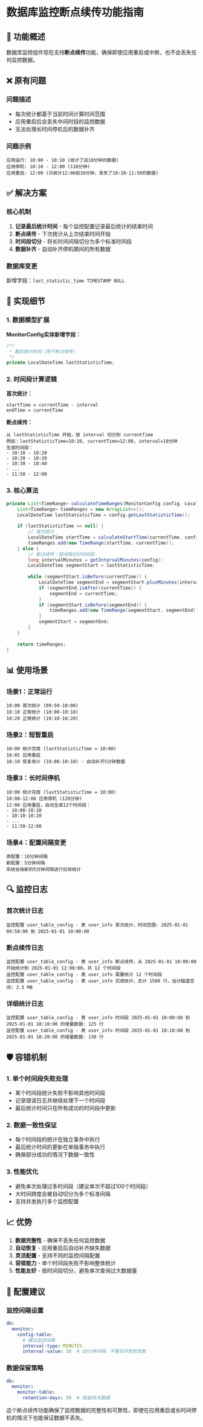 # 数据库监控断点续传功能指南

## 🎯 功能概述

数据库监控组件现在支持**断点续传**功能，确保即使应用重启或中断，也不会丢失任何监控数据。

## ❌ 原有问题

### 问题描述
- 每次统计都基于当前时间计算时间范围
- 应用重启后会丢失中间时段的监控数据
- 无法处理长时间停机后的数据补齐

### 问题示例
```
应用运行: 10:00 - 10:10 (统计了这10分钟的数据)
应用停机: 10:10 - 12:00 (110分钟)
应用重启: 12:00 (只统计12:00前10分钟，丢失了10:10-11:50的数据)
```

## ✅ 解决方案

### 核心机制
1. **记录最后统计时间** - 每个监控配置记录最后统计的结束时间
2. **断点续传** - 下次统计从上次结束时间开始
3. **时间段切分** - 将长时间间隔切分为多个标准时间段
4. **数据补齐** - 自动补齐停机期间的所有数据

### 数据库变更
新增字段：`last_statistic_time TIMESTAMP NULL`

## 🔧 实现细节

### 1. 数据模型扩展

**MonitorConfig实体新增字段：**
```java
/**
 * 最后统计时间（用于断点续传）
 */
private LocalDateTime lastStatisticTime;
```

### 2. 时间段计算逻辑

**首次统计：**
```
startTime = currentTime - interval
endTime = currentTime
```

**断点续传：**
```
从 lastStatisticTime 开始，按 interval 切分到 currentTime
例如：lastStatisticTime=10:10, currentTime=12:00, interval=10分钟
生成时间段：
- 10:10 - 10:20
- 10:20 - 10:30
- 10:30 - 10:40
- ...
- 11:50 - 12:00
```

### 3. 核心算法

```java
private List<TimeRange> calculateTimeRanges(MonitorConfig config, LocalDateTime currentTime) {
    List<TimeRange> timeRanges = new ArrayList<>();
    LocalDateTime lastStatisticTime = config.getLastStatisticTime();
    
    if (lastStatisticTime == null) {
        // 首次统计
        LocalDateTime startTime = calculateStartTime(currentTime, config);
        timeRanges.add(new TimeRange(startTime, currentTime));
    } else {
        // 断点续传：按间隔切分时间段
        long intervalMinutes = getIntervalMinutes(config);
        LocalDateTime segmentStart = lastStatisticTime;
        
        while (segmentStart.isBefore(currentTime)) {
            LocalDateTime segmentEnd = segmentStart.plusMinutes(intervalMinutes);
            if (segmentEnd.isAfter(currentTime)) {
                segmentEnd = currentTime;
            }
            if (segmentStart.isBefore(segmentEnd)) {
                timeRanges.add(new TimeRange(segmentStart, segmentEnd));
            }
            segmentStart = segmentEnd;
        }
    }
    
    return timeRanges;
}
```

## 📊 使用场景

### 场景1：正常运行
```
10:00 首次统计 (09:50-10:00)
10:10 正常统计 (10:00-10:10)
10:20 正常统计 (10:10-10:20)
```

### 场景2：短暂重启
```
10:00 统计完成 (lastStatisticTime = 10:00)
10:05 应用重启
10:10 恢复统计 (10:00-10:10) - 自动补齐5分钟数据
```

### 场景3：长时间停机
```
10:00 统计完成 (lastStatisticTime = 10:00)
10:00-12:00 应用停机 (120分钟)
12:00 应用重启，自动生成12个时间段：
- 10:00-10:10
- 10:10-10:20
- ...
- 11:50-12:00
```

### 场景4：配置间隔变更
```
原配置：10分钟间隔
新配置：5分钟间隔
系统会按新的5分钟间隔进行后续统计
```

## 🔍 监控日志

### 首次统计日志
```
监控配置 user_table_config - 表 user_info 首次统计，时间范围: 2025-01-01 09:50:00 到 2025-01-01 10:00:00
```

### 断点续传日志
```
监控配置 user_table_config - 表 user_info 断点续传，从 2025-01-01 10:00:00 开始统计到 2025-01-01 12:00:00，共 12 个时间段
监控配置 user_table_config - 表 user_info 需要统计 12 个时间段
监控配置 user_table_config - 表 user_info 完成统计，总计 1500 行，估计磁盘空间: 2.5 MB
```

### 详细统计日志
```
监控配置 user_table_config - 表 user_info 时间段 2025-01-01 10:00:00 到 2025-01-01 10:10:00 的增量数据: 125 行
监控配置 user_table_config - 表 user_info 时间段 2025-01-01 10:10:00 到 2025-01-01 10:20:00 的增量数据: 130 行
```

## 🛡️ 容错机制

### 1. 单个时间段失败处理
- 某个时间段统计失败不影响其他时间段
- 记录错误日志并继续处理下一个时间段
- 最后统计时间只在所有成功的时间段中更新

### 2. 数据一致性保证
- 每个时间段的统计在独立事务中执行
- 最后统计时间的更新在单独事务中执行
- 确保部分成功的情况下数据一致性

### 3. 性能优化
- 避免单次处理过多时间段（建议单次不超过100个时间段）
- 大时间跨度会被自动切分为多个标准间隔
- 支持并发执行多个监控配置

## 📈 优势

1. **数据完整性** - 确保不丢失任何监控数据
2. **自动恢复** - 应用重启后自动补齐缺失数据
3. **灵活配置** - 支持不同的监控间隔配置
4. **容错能力** - 单个时间段失败不影响整体统计
5. **性能友好** - 按时间段切分，避免单次查询过大数据量

## 🔧 配置建议

### 监控间隔设置
```yaml
db:
  monitor:
    config-table:
      # 建议监控间隔
      interval-type: MINUTES
      interval-value: 10  # 10分钟间隔，平衡实时性和性能
```

### 数据保留策略
```yaml
db:
  monitor:
    monitor-table:
      retention-days: 30  # 保留30天数据
```

这个断点续传功能确保了监控数据的完整性和可靠性，即使在应用重启或长时间停机的情况下也能保证数据不丢失。

